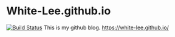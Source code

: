 # White-Lee.github.io
[![Build Status](https://travis-ci.com/White-Lee/White-Lee.github.io.svg?branch=master)](https://github.com/White-Lee/White-Lee.github.io/edit/master/README.md)
This is my github blog.  https://white-lee.github.io/
